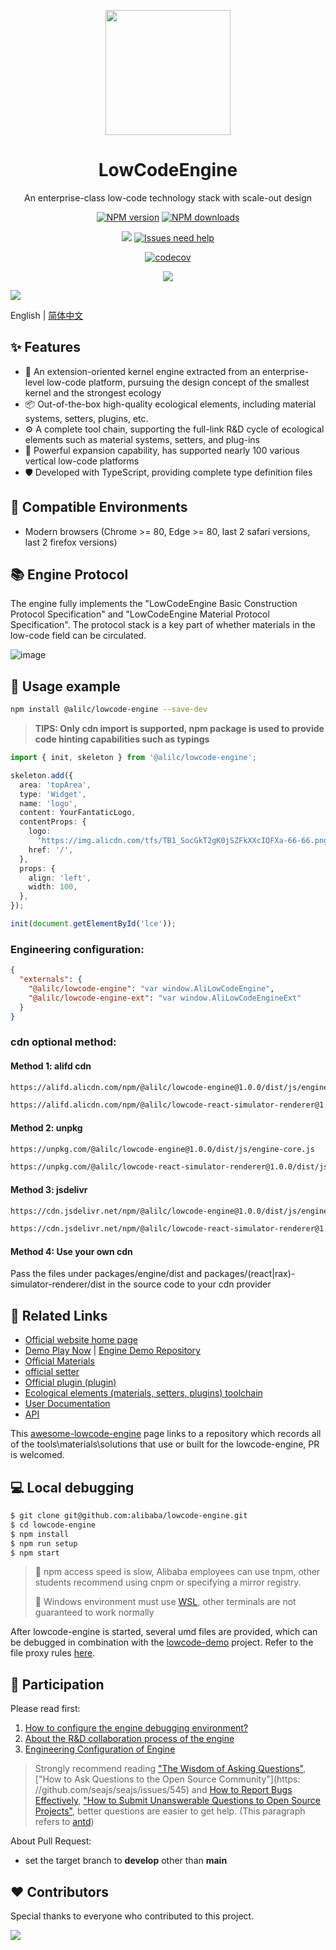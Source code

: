 <p align="center">
  <a href="http://lowcode-engine.cn">
    <img width="200" src="https://img.alicdn.com/imgextra/i3/O1CN01i8K9cD1d0HU7TjDtv_!!6000000003673-2-tps-500-591.png">
  </a>
</p>

<h1 align="center">LowCodeEngine</h1>

<div align="center">

An enterprise-class low-code technology stack with scale-out design

[![NPM version][npm-image]][npm-url] [![NPM downloads][download-image]][download-url]

[![][issues-helper-image]][issues-helper-url] [![Issues need help][help-wanted-image]][help-wanted-url]

[![codecov][codecov-image-url]][codecov-url]

[![](https://img.shields.io/badge/LowCodeEngine-Check%20Your%20Contribution-orange)](https://opensource.alibaba.com/contribution_leaderboard/details?projectValue=lowcode-engine)

[npm-image]: https://img.shields.io/npm/v/@alilc/lowcode-engine.svg?style=flat-square
[npm-url]: http://npmjs.org/package/@alilc/lowcode-engine

[download-image]: https://img.shields.io/npm/dm/@alilc/lowcode-engine.svg?style=flat-square
[download-url]: https://npmjs.org/package/@alilc/lowcode-engine
[help-wanted-image]: https://flat.badgen.net/github/label-issues/alibaba/lowcode-engine/help%20wanted/open
[help-wanted-url]: https://github.com/alibaba/lowcode-engine/issues?q=is%3Aopen+is%3Aissue+label%3A%22help+wanted%22

[issues-helper-image]: https://img.shields.io/badge/using-issues--helper-orange?style=flat-square
[issues-helper-url]: https://github.com/actions-cool/issues-helper

[codecov-image-url]: https://codecov.io/gh/alibaba/lowcode-engine/branch/main/graph/badge.svg
[codecov-url]: https://codecov.io/gh/alibaba/lowcode-engine

</div>

[![](https://img.alicdn.com/imgextra/i2/O1CN01UhoS7C1sNNhySvfWi_!!6000000005754-2-tps-2878-1588.png)](http://lowcode-engine.cn)

English | [简体中文](./packages/engine/README-zh_CN.md)

## ✨ Features

- 🌈 An extension-oriented kernel engine extracted from an enterprise-level low-code platform, pursuing the design concept of the smallest kernel and the strongest ecology
- 📦 Out-of-the-box high-quality ecological elements, including material systems, setters, plugins, etc.
- ⚙️ A complete tool chain, supporting the full-link R&D cycle of ecological elements such as material systems, setters, and plug-ins
- 🔌 Powerful expansion capability, has supported nearly 100 various vertical low-code platforms
- 🛡 Developed with TypeScript, providing complete type definition files

## 🎯 Compatible Environments

- Modern browsers (Chrome >= 80, Edge >= 80, last 2 safari versions, last 2 firefox versions)

## 📚 Engine Protocol

The engine fully implements the "LowCodeEngine Basic Construction Protocol Specification" and "LowCodeEngine Material Protocol Specification". The protocol stack is a key part of whether materials in the low-code field can be circulated.

![image](https://img.alicdn.com/imgextra/i3/O1CN01IisBcy1dNBIg16QFM_!!6000000003723-2-tps-1916-1070.png)

## 🌰 Usage example

```bash
npm install @alilc/lowcode-engine --save-dev
```

> **TIPS: Only cdn import is supported, npm package is used to provide code hinting capabilities such as typings**

```ts
import { init, skeleton } from '@alilc/lowcode-engine';

skeleton.add({
  area: 'topArea',
  type: 'Widget',
  name: 'logo',
  content: YourFantaticLogo,
  contentProps: {
    logo:
      'https://img.alicdn.com/tfs/TB1_SocGkT2gK0jSZFkXXcIQFXa-66-66.png',
    href: '/',
  },
  props: {
    align: 'left',
    width: 100,
  },
});

init(document.getElementById('lce'));
```

### Engineering configuration:
```json
{
  "externals": {
    "@alilc/lowcode-engine": "var window.AliLowCodeEngine",
    "@alilc/lowcode-engine-ext": "var window.AliLowCodeEngineExt"
  }
}
```

### cdn optional method:
#### Method 1: alifd cdn
```html
https://alifd.alicdn.com/npm/@alilc/lowcode-engine@1.0.0/dist/js/engine-core.js

https://alifd.alicdn.com/npm/@alilc/lowcode-react-simulator-renderer@1.0.0/dist/js/react-simulator-renderer.js
```

#### Method 2: unpkg
```html
https://unpkg.com/@alilc/lowcode-engine@1.0.0/dist/js/engine-core.js

https://unpkg.com/@alilc/lowcode-react-simulator-renderer@1.0.0/dist/js/react-simulator-renderer.js
```

#### Method 3: jsdelivr
```html
https://cdn.jsdelivr.net/npm/@alilc/lowcode-engine@1.0.0/dist/js/engine-core.js

https://cdn.jsdelivr.net/npm/@alilc/lowcode-react-simulator-renderer@1.0.0/dist/js/react-simulator-renderer.js
```

#### Method 4: Use your own cdn
Pass the files under packages/engine/dist and packages/(react|rax)-simulator-renderer/dist in the source code to your cdn provider

## 🔗 Related Links

- [Official website home page](http://lowcode-engine.cn/)
- [Demo Play Now](http://lowcode-engine.cn/demo) | [Engine Demo Repository](https://github.com/alibaba/lowcode-demo)
- [Official Materials](https://github.com/alibaba/lowcode-materials)
- [official setter](https://github.com/alibaba/lowcode-engine-ext)
- [Official plugin (plugin)](https://github.com/alibaba/lowcode-plugins)
- [Ecological elements (materials, setters, plugins) toolchain](https://lowcode-engine.cn/site/docs/guide/expand/editor/cli)
- [User Documentation](http://lowcode-engine.cn/doc)
- [API](https://lowcode-engine.cn/site/docs/api/)

This [awesome-lowcode-engine](https://github.com/lowcode-workspace/awesome-lowcode-engine) page links to a repository which records all of the tools\materials\solutions that use or built for the lowcode-engine, PR is welcomed.

## 💻 Local debugging

```bash
$ git clone git@github.com:alibaba/lowcode-engine.git
$ cd lowcode-engine
$ npm install
$ npm run setup
$ npm start
```

> 📢 npm access speed is slow, Alibaba employees can use tnpm, other students recommend using cnpm or specifying a mirror registry.
>
> 📢 Windows environment must use [WSL](https://docs.microsoft.com/en-us/windows/wsl/install), other terminals are not guaranteed to work normally

After lowcode-engine is started, several umd files are provided, which can be debugged in combination with the [lowcode-demo](https://github.com/alibaba/lowcode-demo) project. Refer to the file proxy rules [here](https://lowcode-engine.cn/site/docs/participate/prepare).

## 🤝 Participation

Please read first:
1. [How to configure the engine debugging environment? ](https://lowcode-engine.cn/site/docs/participate/prepare)
2. [About the R&D collaboration process of the engine](https://lowcode-engine.cn/site/docs/participate/flow)
3. [Engineering Configuration of Engine](https://lowcode-engine.cn/site/docs/participate/config)

> Strongly recommend reading ["The Wisdom of Asking Questions"](https://github.com/ryanhanwu/How-To-Ask-Questions-The-Smart-Way), ["How to Ask Questions to the Open Source Community"](https: //github.com/seajs/seajs/issues/545) and [How to Report Bugs Effectively](http://www.chiark.greenend.org.uk/%7Esgtatham/bugs-cn.html), [ "How to Submit Unanswerable Questions to Open Source Projects"](https://zhuanlan.zhihu.com/p/25795393), better questions are easier to get help. (This paragraph refers to [antd](https://github.com/ant-design/ant-design))

About Pull Request:
- set the target branch to **develop** other than **main**

## ❤️ Contributors

Special thanks to everyone who contributed to this project.

<p>
<a href="https://github.com/alibaba/lowcode-engine/graphs/contributors"><img src="https://contrib.rocks/image?repo=alibaba/lowcode-engine" /></a>
</p>
